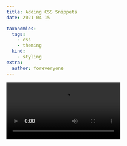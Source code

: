 ```yaml
---
title: Adding CSS Snippets
date: 2021-04-15

taxonomies:
  tags:
    - css
    - theming
  kind:
    - styling
extra:
  author: foreveryone
---
```


<video src="https://i.imgur.com/aB3eMRn.mp4" controls></video>